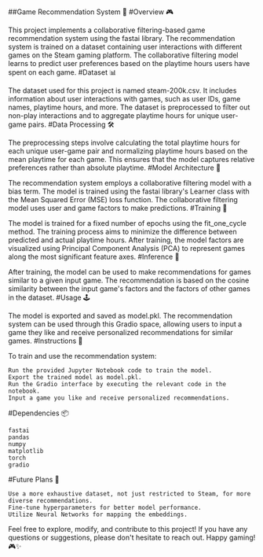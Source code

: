 ##Game Recommendation System 👾
#Overview 🎮

This project implements a collaborative filtering-based game recommendation system using the fastai library. The recommendation system is trained on a dataset containing user interactions with different games on the Steam gaming platform. The collaborative filtering model learns to predict user preferences based on the playtime hours users have spent on each game.
#Dataset 📊

The dataset used for this project is named steam-200k.csv. It includes information about user interactions with games, such as user IDs, game names, playtime hours, and more. The dataset is preprocessed to filter out non-play interactions and to aggregate playtime hours for unique user-game pairs.
#Data Processing 🛠️

The preprocessing steps involve calculating the total playtime hours for each unique user-game pair and normalizing playtime hours based on the mean playtime for each game. This ensures that the model captures relative preferences rather than absolute playtime.
#Model Architecture 🤖

The recommendation system employs a collaborative filtering model with a bias term. The model is trained using the fastai library's Learner class with the Mean Squared Error (MSE) loss function. The collaborative filtering model uses user and game factors to make predictions.
#Training 🚀

The model is trained for a fixed number of epochs using the fit_one_cycle method. The training process aims to minimize the difference between predicted and actual playtime hours. After training, the model factors are visualized using Principal Component Analysis (PCA) to represent games along the most significant feature axes.
#Inference 🎲

After training, the model can be used to make recommendations for games similar to a given input game. The recommendation is based on the cosine similarity between the input game's factors and the factors of other games in the dataset.
#Usage 🕹️

The model is exported and saved as model.pkl. The recommendation system can be used through this Gradio space, allowing users to input a game they like and receive personalized recommendations for similar games.
#Instructions 📝

To train and use the recommendation system:

    Run the provided Jupyter Notebook code to train the model.
    Export the trained model as model.pkl.
    Run the Gradio interface by executing the relevant code in the notebook.
    Input a game you like and receive personalized recommendations.

#Dependencies 📦

    fastai
    pandas
    numpy
    matplotlib
    torch
    gradio

#Future Plans 🚀

    Use a more exhaustive dataset, not just restricted to Steam, for more diverse recommendations.
    Fine-tune hyperparameters for better model performance.
    Utilize Neural Networks for mapping the embeddings.

Feel free to explore, modify, and contribute to this project! If you have any questions or suggestions, please don't hesitate to reach out. Happy gaming! 🎮✨
